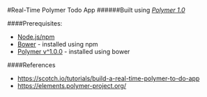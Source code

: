 #Real-Time Polymer Todo App
######Built using [*Polymer 1.0*](https://www.polymer-project.org/1.0/docs/)

####Prerequisites:
  * [Node.js/npm](https://nodejs.org/en/download/)
  * [Bower](http://blog.teamtreehouse.com/getting-started-bower) - installed using npm
  * [Polymer v^1.0.0](https://github.com/Polymer/polymer/releases) - installed using bower

####References
  * https://scotch.io/tutorials/build-a-real-time-polymer-to-do-app
  * https://elements.polymer-project.org/
